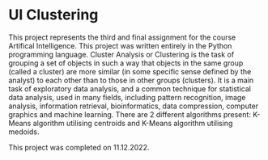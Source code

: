 # UI Clustering

This project represents the third and final assignment for the course Artifical Intelligence. This project was written entirely in the Python programming language. 
Cluster Analysis or Clustering is the task of grouping a set of objects in such a way that objects in the same group (called a cluster) are more similar (in some specific sense defined by the analyst) to each other than to those in other groups (clusters). It is a main task of exploratory data analysis, and a common technique for statistical data analysis, used in many fields, including pattern recognition, image analysis, information retrieval, bioinformatics, data compression, computer graphics and machine learning.
There are 2 different algorithms present: K-Means algorithm utilising centroids and K-Means algorithm utilising medoids.

This project was completed on 11.12.2022.

